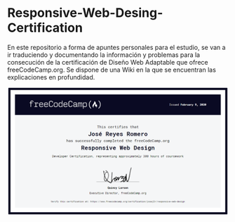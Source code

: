 # Responsive-Web-Desing-Certification
En este repositorio a forma de apuntes personales para el estudio, se van a ir traduciendo y documentando la información y problemas para la consecución de la certificación de Diseño Web Adaptable que ofrece freeCodeCamp.org. Se dispone de una Wiki en la que se encuentran las explicaciones en profundidad.

![Texto alternativo](https://github.com/Josej2r/Responsive-Web-Desing-Certification/blob/master/Certification_Responsive_Web_Desing.png)

